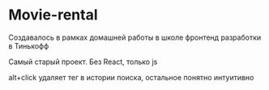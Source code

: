 # Movie-rental

Создавалось в рамках домашней работы в школе фронтенд разработки в Тинькофф

Самый старый проект. Без React, только js


alt+click удаляет тег в истории поиска, остальное понятно интуитивно
